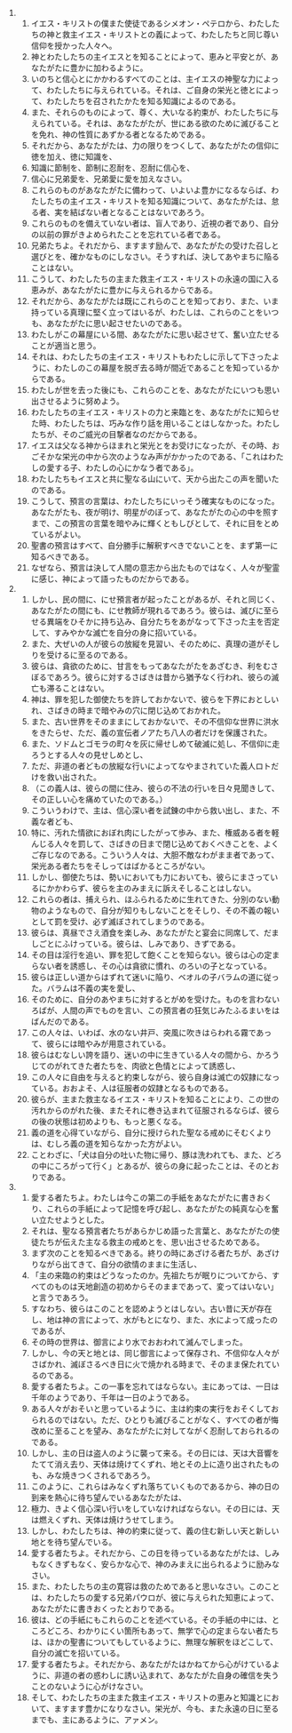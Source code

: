 <ol>
  <li>
    <ol>
      <li>イエス・キリストの僕また使徒であるシメオン・ペテロから、わたしたちの神と救主イエス・キリストとの義によって、わたしたちと同じ尊い信仰を授かった人々へ。</li>
      <li>神とわたしたちの主イエスとを知ることによって、恵みと平安とが、あなたがたに豊かに加わるように。</li>
      <li>いのちと信心とにかかわるすべてのことは、主イエスの神聖な力によって、わたしたちに与えられている。それは、ご自身の栄光と徳とによって、わたしたちを召されたかたを知る知識によるのである。</li>
      <li>また、それらのものによって、尊く、大いなる約束が、わたしたちに与えられている。それは、あなたがたが、世にある欲のために滅びることを免れ、神の性質にあずかる者となるためである。</li>
      <li>それだから、あなたがたは、力の限りをつくして、あなたがたの信仰に徳を加え、徳に知識を、</li>
      <li>知識に節制を、節制に忍耐を、忍耐に信心を、</li>
      <li>信心に兄弟愛を、兄弟愛に愛を加えなさい。</li>
      <li>これらのものがあなたがたに備わって、いよいよ豊かになるならば、わたしたちの主イエス・キリストを知る知識について、あなたがたは、怠る者、実を結ばない者となることはないであろう。</li>
      <li>これらのものを備えていない者は、盲人であり、近視の者であり、自分の以前の罪がきよめられたことを忘れている者である。</li>
      <li>兄弟たちよ。それだから、ますます励んで、あなたがたの受けた召しと選びとを、確かなものにしなさい。そうすれば、決してあやまちに陥ることはない。</li>
      <li>こうして、わたしたちの主また救主イエス・キリストの永遠の国に入る恵みが、あなたがたに豊かに与えられるからである。</li>
      <li>それだから、あなたがたは既にこれらのことを知っており、また、いま持っている真理に堅く立ってはいるが、わたしは、これらのことをいつも、あなたがたに思い起させたいのである。</li>
      <li>わたしがこの幕屋にいる間、あなたがたに思い起させて、奮い立たせることが適当と思う。</li>
      <li>それは、わたしたちの主イエス・キリストもわたしに示して下さったように、わたしのこの幕屋を脱ぎ去る時が間近であることを知っているからである。</li>
      <li>わたしが世を去った後にも、これらのことを、あなたがたにいつも思い出させるように努めよう。</li>
      <li>わたしたちの主イエス・キリストの力と来臨とを、あなたがたに知らせた時、わたしたちは、巧みな作り話を用いることはしなかった。わたしたちが、そのご威光の目撃者なのだからである。</li>
      <li>イエスは父なる神からほまれと栄光とをお受けになったが、その時、おごそかな栄光の中から次のようなみ声がかかったのである、「これはわたしの愛する子、わたしの心にかなう者である」。</li>
      <li>わたしたちもイエスと共に聖なる山にいて、天から出たこの声を聞いたのである。</li>
      <li>こうして、預言の言葉は、わたしたちにいっそう確実なものになった。あなたがたも、夜が明け、明星がのぼって、あなたがたの心の中を照すまで、この預言の言葉を暗やみに輝くともしびとして、それに目をとめているがよい。</li>
      <li>聖書の預言はすべて、自分勝手に解釈すべきでないことを、まず第一に知るべきである。</li>
      <li>なぜなら、預言は決して人間の意志から出たものではなく、人々が聖霊に感じ、神によって語ったものだからである。</li>
    </ol>
  </li>
  <li>
    <ol>
      <li>しかし、民の間に、にせ預言者が起ったことがあるが、それと同じく、あなたがたの間にも、にせ教師が現れるであろう。彼らは、滅びに至らせる異端をひそかに持ち込み、自分たちをあがなって下さった主を否定して、すみやかな滅亡を自分の身に招いている。</li>
      <li>また、大ぜいの人が彼らの放縦を見習い、そのために、真理の道がそしりを受けるに至るのである。</li>
      <li>彼らは、貪欲のために、甘言をもってあなたがたをあざむき、利をむさぼるであろう。彼らに対するさばきは昔から猶予なく行われ、彼らの滅亡も滞ることはない。</li>
      <li>神は、罪を犯した御使たちを許しておかないで、彼らを下界におとしいれ、さばきの時まで暗やみの穴に閉じ込めておかれた。</li>
      <li>また、古い世界をそのままにしておかないで、その不信仰な世界に洪水をきたらせ、ただ、義の宣伝者ノアたち八人の者だけを保護された。</li>
      <li>また、ソドムとゴモラの町々を灰に帰せしめて破滅に処し、不信仰に走ろうとする人々の見せしめとし、</li>
      <li>ただ、非道の者どもの放縦な行いによってなやまされていた義人ロトだけを救い出された。</li>
      <li>（この義人は、彼らの間に住み、彼らの不法の行いを日々見聞きして、その正しい心を痛めていたのである。）</li>
      <li>こういうわけで、主は、信心深い者を試錬の中から救い出し、また、不義な者ども、</li>
      <li>特に、汚れた情欲におぼれ肉にしたがって歩み、また、権威ある者を軽んじる人々を罰して、さばきの日まで閉じ込めておくべきことを、よくご存じなのである。こういう人々は、大胆不敵なわがまま者であって、栄光ある者たちをそしってはばかるところがない。</li>
      <li>しかし、御使たちは、勢いにおいても力においても、彼らにまさっているにかかわらず、彼らを主のみまえに訴えそしることはしない。</li>
      <li>これらの者は、捕えられ、ほふられるために生れてきた、分別のない動物のようなもので、自分が知りもしないことをそしり、その不義の報いとして罰を受け、必ず滅ぼされてしまうのである。</li>
      <li>彼らは、真昼でさえ酒食を楽しみ、あなたがたと宴会に同席して、だましごとにふけっている。彼らは、しみであり、きずである。</li>
      <li>その目は淫行を追い、罪を犯して飽くことを知らない。彼らは心の定まらない者を誘惑し、その心は貪欲に慣れ、のろいの子となっている。</li>
      <li>彼らは正しい道からはずれて迷いに陥り、ベオルの子バラムの道に従った。バラムは不義の実を愛し、</li>
      <li>そのために、自分のあやまちに対するとがめを受けた。ものを言わないろばが、人間の声でものを言い、この預言者の狂気じみたふるまいをはばんだのである。</li>
      <li>この人々は、いわば、水のない井戸、突風に吹きはらわれる霧であって、彼らには暗やみが用意されている。</li>
      <li>彼らはむなしい誇を語り、迷いの中に生きている人々の間から、かろうじてのがれてきた者たちを、肉欲と色情とによって誘惑し、</li>
      <li>この人々に自由を与えると約束しながら、彼ら自身は滅亡の奴隷になっている。おおよそ、人は征服者の奴隷となるものである。</li>
      <li>彼らが、主また救主なるイエス・キリストを知ることにより、この世の汚れからのがれた後、またそれに巻き込まれて征服されるならば、彼らの後の状態は初めよりも、もっと悪くなる。</li>
      <li>義の道を心得ていながら、自分に授けられた聖なる戒めにそむくよりは、むしろ義の道を知らなかった方がよい。</li>
      <li>ことわざに、「犬は自分の吐いた物に帰り、豚は洗われても、また、どろの中にころがって行く」とあるが、彼らの身に起ったことは、そのとおりである。</li>
    </ol>
  </li>
  <li>
    <ol>
      <li>愛する者たちよ。わたしは今この第二の手紙をあなたがたに書きおくり、これらの手紙によって記憶を呼び起し、あなたがたの純真な心を奮い立たせようとした。</li>
      <li>それは、聖なる預言者たちがあらかじめ語った言葉と、あなたがたの使徒たちが伝えた主なる救主の戒めとを、思い出させるためである。</li>
      <li>まず次のことを知るべきである。終りの時にあざける者たちが、あざけりながら出てきて、自分の欲情のままに生活し、</li>
      <li>「主の来臨の約束はどうなったのか。先祖たちが眠りについてから、すべてのものは天地創造の初めからそのままであって、変ってはいない」と言うであろう。</li>
      <li>すなわち、彼らはこのことを認めようとはしない。古い昔に天が存在し、地は神の言によって、水がもとになり、また、水によって成ったのであるが、</li>
      <li>その時の世界は、御言により水でおおわれて滅んでしまった。</li>
      <li>しかし、今の天と地とは、同じ御言によって保存され、不信仰な人々がさばかれ、滅ぼさるべき日に火で焼かれる時まで、そのまま保たれているのである。</li>
      <li>愛する者たちよ。この一事を忘れてはならない。主にあっては、一日は千年のようであり、千年は一日のようである。</li>
      <li>ある人々がおそいと思っているように、主は約束の実行をおそくしておられるのではない。ただ、ひとりも滅びることがなく、すべての者が悔改めに至ることを望み、あなたがたに対してながく忍耐しておられるのである。</li>
      <li>しかし、主の日は盗人のように襲って来る。その日には、天は大音響をたてて消え去り、天体は焼けてくずれ、地とその上に造り出されたものも、みな焼きつくされるであろう。</li>
      <li>このように、これらはみなくずれ落ちていくものであるから、神の日の到来を熱心に待ち望んでいるあなたがたは、</li>
      <li>極力、きよく信心深い行いをしていなければならない。その日には、天は燃えくずれ、天体は焼けうせてしまう。</li>
      <li>しかし、わたしたちは、神の約束に従って、義の住む新しい天と新しい地とを待ち望んでいる。</li>
      <li>愛する者たちよ。それだから、この日を待っているあなたがたは、しみもなくきずもなく、安らかな心で、神のみまえに出られるように励みなさい。</li>
      <li>また、わたしたちの主の寛容は救のためであると思いなさい。このことは、わたしたちの愛する兄弟パウロが、彼に与えられた知恵によって、あなたがたに書きおくったとおりである。</li>
      <li>彼は、どの手紙にもこれらのことを述べている。その手紙の中には、ところどころ、わかりにくい箇所もあって、無学で心の定まらない者たちは、ほかの聖書についてもしているように、無理な解釈をほどこして、自分の滅亡を招いている。</li>
      <li>愛する者たちよ。それだから、あなたがたはかねてから心がけているように、非道の者の惑わしに誘い込まれて、あなたがた自身の確信を失うことのないように心がけなさい。</li>
      <li>そして、わたしたちの主また救主イエス・キリストの恵みと知識とにおいて、ますます豊かになりなさい。栄光が、今も、また永遠の日に至るまでも、主にあるように、アァメン。</li>
    </ol>
  </li>
</ol>